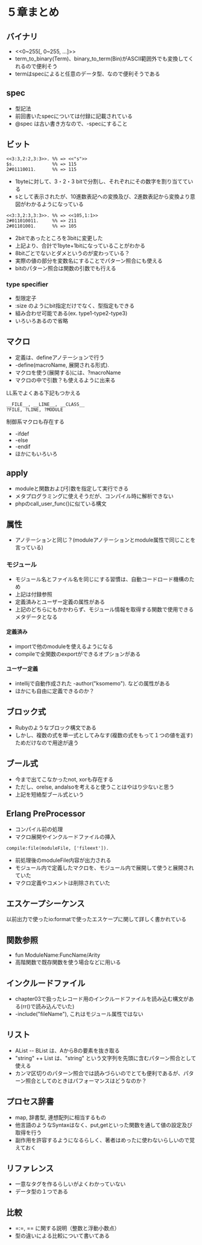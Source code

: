 # ５章まとめ

## バイナリ
* <<0~255[, 0~255, ...]>>
* term_to_binary(Term)、binary_to_term(Bin)がASCII範囲外でも変換してくれるので便利そう
* termはspecによると任意のデータ型、なので便利そうである

## spec
* 型記法
* 前回書いたspecについては付録に記載されている
* @spec は古い書き方なので、-specにすること

## ビット
```
<<3:3,2:2,3:3>>. %% => <<"s">>
$s.              %% => 115
2#01110011.      %% => 115
```

* 1byteに対して、3・2・3 bitで分割し、それぞれにその数字を割り当てている
* sとして表示されたが、10進数表記への変換及び、2進数表記から変換より意図がわかるようになっている

```
<<3:3,2:3,3:3>>. %% => <<105,1:1>>
2#011010011.     %% => 211
2#01101001.      %% => 105
```

* 2bitであったところを3bitに変更した
* 上記より、合計で1byte+1bitになっていることがわかる
* 8bitごとでないとダメというのが変わっている？
* 実際の値の部分を変数名にすることでパターン照合にも使える
* bitのパターン照合は関数の引数でも行える

### type specifier
* 型限定子
* :size のようにbit指定だけでなく、型指定もできる
* 組み合わせ可能である(ex. type1-type2-type3)
* いろいろあるので省略

## マクロ
* 定義は、defineアノテーションで行う
* -define(macroName, 展開される形式).
* マクロを使う(展開する)には、?macroName
* マクロの中で引数？も使えるように出来る

LL系でよくある下記もつかえる

```
__FILE__, __LINE__, __CLASS__
?FILE, ?LINE, ?MODULE
```

制御系マクロも存在する

* -ifdef
* -else
* -endif
* ほかにもいろいろ

## apply
* moduleと関数および引数を指定して実行できる
* メタプログラミングに使えそうだが、コンパイル時に解析できない
* phpのcall_user_func()に似ている構文

## 属性
* アノテーションと同じ？(moduleアノテーションとmodule属性で同じことを言っている)

### モジュール
* モジュール名とファイル名を同じにする習慣は、自動コードロード機構のため
* 上記は付録参照
* 定義済みとユーザー定義の属性がある
* 上記のどちらにもかかわらず、モジュール情報を取得する関数で使用できるメタデータとなる

#### 定義済み
* importで他のmoduleを使えるようになる
* compileで全関数のexportができるオプションがある

#### ユーザー定義
* intellijで自動作成された -author("ksomemo"). などの属性がある
* ほかにも自由に定義できるのか？

## ブロック式
* Rubyのようなブロック構文である
* しかし、複数の式を単一式としてみなす(複数の式をもって１つの値を返す)ためだけなので用途が違う

## ブール式
* 今まで出てこなかったnot, xorも存在する
* ただし、orelse, andalsoを考えると使うことはやはり少ないと思う
* 上記を短絡型ブール式という

## Erlang PreProcessor
* コンパイル前の処理
* マクロ展開やインクルードファイルの挿入

```
compile:file(moduleFile, ['fileext']).
```

* 前処理後のmoduleFile内容が出力される
* モジュール内で定義したマクロを、モジュール内で展開して使うと展開されていた
* マクロ定義やコメントは削除されていた

## エスケープシーケンス
以前出力で使ったio:formatで使ったエスケープに関して詳しく書かれている

## 関数参照
* fun ModuleName:FuncName/Arity
* 高階関数で既存関数を使う場合などに用いる

## インクルードファイル
* chapter03で扱ったレコード用のインクルードファイルを読み込む構文がある(rr()で読み込んでいた)
* -include("fileName"), これはモジュール属性ではない

## リスト
* AList -- BList は、AからBの要素を抜き取る
* "string" ++ List は、"string" という文字列を先頭に含むパターン照合として使える
* カンマ区切りのパターン照合では読みづらいのでとても便利であるが、パターン照合としてのときはパフォーマンスはどうなのか？

## プロセス辞書
* map, 辞書型, 連想配列に相当するもの
* 他言語のようなSyntaxはなく、put,getといった関数を通して値の設定及び取得を行う
* 副作用を許容するようになるらしく、著者はめったに使わないらしいので覚えておく

## リファレンス
* 一意なタグを作るらしいがよくわかっていない
* データ型の１つである

## 比較
* =:=, == に関する説明（整数と浮動小数点）
* 型の違いによる比較について書いてある
